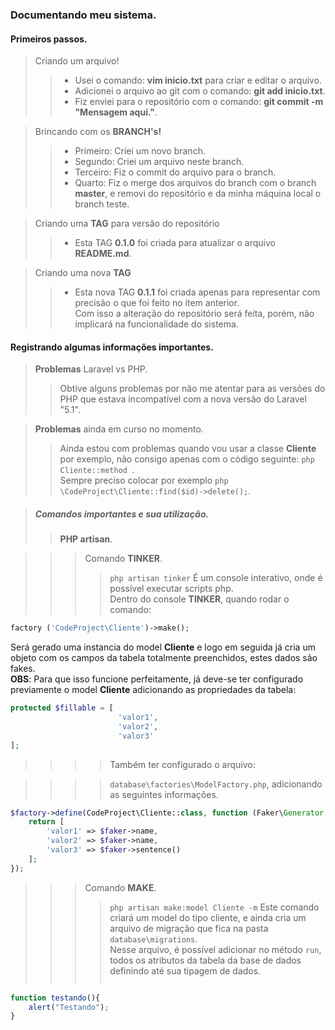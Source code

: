 ### Documentando meu sistema.

#### Primeiros passos.

> Criando um arquivo!
>>    - Usei o comando: **vim inicio.txt** para criar e editar o arquivo.  
>>    - Adicionei o arquivo ao git com o comando: **git add inicio.txt**.  
>>    - Fiz enviei para o repositório com o comando: **git commit -m "Mensagem aqui."**.  

> Brincando com os **BRANCH's!**
>>    - Primeiro: Criei um novo branch.  
>>    - Segundo: Criei um arquivo neste branch.  
>>    - Terceiro: Fiz o commit do arquivo para o branch.  
>>    - Quarto: Fiz o merge dos arquivos do branch com o branch **master**, e removi do repositório e da minha máquina local o branch teste.  

> Criando uma **TAG** para versão do repositório  
>>  - Esta TAG **0.1.0** foi criada para atualizar o arquivo **README.md**.  

> Criando uma nova **TAG**  
>>  - Esta nova TAG **0.1.1**  foi criada apenas para representar com precisão o que foi feito no ítem anterior.  
    Com isso a alteração do repositório será feita, porém, não implicará na funcionalidade do sistema.  

#### Registrando algumas informações importantes.

> **Problemas** Laravel vs PHP.
>> Obtive alguns problemas por não me atentar para as versões do PHP que estava incompatível com a nova versão do Laravel "5.1".  

> **Problemas** ainda em curso no momento.
>> Ainda estou com problemas quando vou usar a classe **Cliente** por exemplo, não consigo apenas com o código seguinte: ```php Cliente::method ```.  
   Sempre preciso colocar por exemplo ```php \CodeProject\Cliente::find($id)->delete();```.  

> ##### **Comandos** importantes e sua utilização.  
>> **PHP artisan**.

>>> Comando **TINKER**.
>>>> ```php artisan tinker``` É um console interativo, onde é possível executar scripts php.  
>>>> Dentro do console **TINKER**, quando rodar o comando:
```php   
factory ('CodeProject\Cliente')->make();
```
Será gerado uma instancia 
     do model **Cliente** e logo em seguida já cria um objeto com os campos da tabela totalmente preenchidos, estes dados são fakes.  
     **OBS**: Para que isso funcione perfeitamente, já deve-se ter configurado previamente o model **Cliente** 
     adicionando as propriedades da tabela:  
```php  
protected $fillable = [ 
                        'valor1',
                        'valor2',
                        'valor3'
];
```  

>>>>  Também ter configurado o arquivo:  

>>>>  ```database\factories\ModelFactory.php```, adicionando as seguintes informações.
```php  
$factory->define(CodeProject\Cliente::class, function (Faker\Generator $faker) {
    return [
        'valor1' => $faker->name,
        'valor2' => $faker->name,
        'valor3' => $faker->sentence()
    ];
});

```

  
>>> Comando **MAKE**.  
>>>> ```php artisan make:model Cliente -m``` Este comando criará um model do tipo cliente, e ainda cria um arquivo de migração que fica na pasta ```database\migrations```.  
        Nesse arquivo, é possível adicionar no método ```run```, todos os atributos da tabela da base de dados definindo até sua tipagem de dados.
>>>> ```







```js  
function testando(){
    alert("Testando");
}

```
